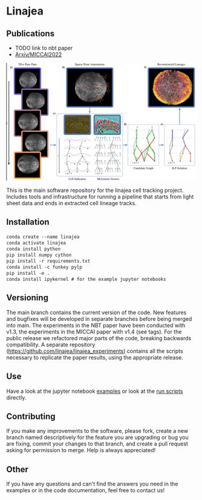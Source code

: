 Linajea
=========

Publications
--------------
 - TODO link to nbt paper
 - [Arxiv/MICCAI2022](https://arxiv.org/abs/2208.11467)

![Linajea](./README.assets/pipeline.png "Linajea Pipeline")

This is the main software repository for the linajea cell tracking project.
Includes tools and infrastructure for running a pipeline that starts from light
sheet data and ends in extracted cell lineage tracks.


Installation
--------------
```
conda create --name linajea
conda activate linajea
conda install python
pip install numpy cython
pip install -r requirements.txt
conda install -c funkey pylp
pip install -e .
conda install ipykernel # for the example jupyter notebooks
```

Versioning
------------
The main branch contains the current version of the code. New features and
bugfixes will be developed in separate branches before being merged into main.
The experiments in the NBT paper have been conducted with v1.3, the
experiments in the MICCAI paper with v1.4 (see tags). For the public release
we refactored major parts of the code, breaking backwards compatibility.
A separate repository (https://github.com/linajea/linajea_experiments) contains
all the scripts necessary to replicate the paper results, using the appropriate
release.


Use
---
Have a look at the jupyter notebook [examples](examples) or look at the
[run scripts](linajea/run_scripts) directly.


Contributing
--------------
If you make any improvements to the software, please fork, create a new branch
named descriptively for the feature you are upgrading or bug you are fixing,
commit your changes to that branch, and create a pull request asking for
permission to merge. Help is always appreciated!


Other
------
If you have any questions and can't find the answers you need in the examples
or in the code documentation, feel free to contact us!

